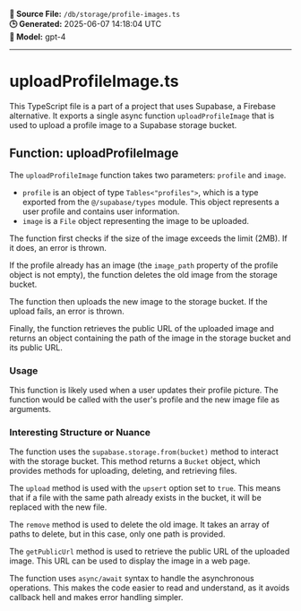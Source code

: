 **📄 Source File:** `/db/storage/profile-images.ts`  
**🕒 Generated:** 2025-06-07 14:18:04 UTC  
**🤖 Model:** gpt-4

---

# uploadProfileImage.ts

This TypeScript file is a part of a project that uses Supabase, a Firebase alternative. It exports a single async function `uploadProfileImage` that is used to upload a profile image to a Supabase storage bucket.

## Function: uploadProfileImage

The `uploadProfileImage` function takes two parameters: `profile` and `image`. 

- `profile` is an object of type `Tables<"profiles">`, which is a type exported from the `@/supabase/types` module. This object represents a user profile and contains user information.
- `image` is a `File` object representing the image to be uploaded.

The function first checks if the size of the image exceeds the limit (2MB). If it does, an error is thrown.

If the profile already has an image (the `image_path` property of the profile object is not empty), the function deletes the old image from the storage bucket.

The function then uploads the new image to the storage bucket. If the upload fails, an error is thrown.

Finally, the function retrieves the public URL of the uploaded image and returns an object containing the path of the image in the storage bucket and its public URL.

### Usage

This function is likely used when a user updates their profile picture. The function would be called with the user's profile and the new image file as arguments.

### Interesting Structure or Nuance

The function uses the `supabase.storage.from(bucket)` method to interact with the storage bucket. This method returns a `Bucket` object, which provides methods for uploading, deleting, and retrieving files.

The `upload` method is used with the `upsert` option set to `true`. This means that if a file with the same path already exists in the bucket, it will be replaced with the new file.

The `remove` method is used to delete the old image. It takes an array of paths to delete, but in this case, only one path is provided.

The `getPublicUrl` method is used to retrieve the public URL of the uploaded image. This URL can be used to display the image in a web page.

The function uses `async/await` syntax to handle the asynchronous operations. This makes the code easier to read and understand, as it avoids callback hell and makes error handling simpler.